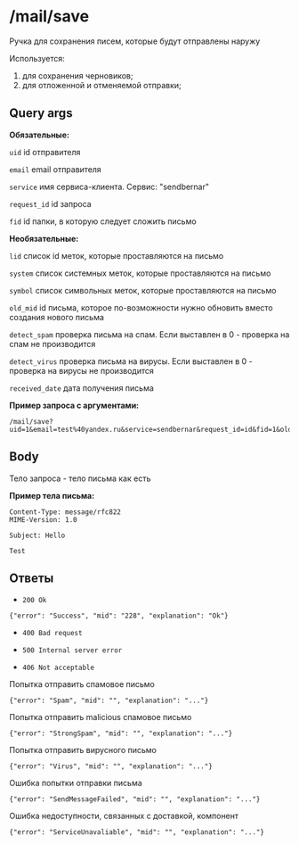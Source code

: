 # /mail/save

Ручка для сохранения писем, которые будут отправлены наружу


Используется:

1. для сохранения черновиков;
2. для отложенной и отменяемой отправки;


## Query args

**Обязательные:**

`uid` id отправителя

`email` email отправителя
    
`service` имя сервиса-клиента. Сервис: "sendbernar"

`request_id` id запроса

`fid` id папки, в которую следует сложить письмо 

**Необязательные:**

`lid` список id меток, которые проставляются на письмо

`system` список системных меток, которые проставляются на письмо

`symbol` список символьных меток, которые проставляются на письмо

`old_mid` id письма, которое по-возможности нужно обновить вместо создания нового письма

`detect_spam` проверка письма на спам. Если выставлен в 0 - проверка на спам не производится

`detect_virus` проверка письма на вирусы. Если выставлен в 0 - проверка на вирусы не производится

`received_date` дата получения письма

**Пример запроса c аргументами:**

```
/mail/save?uid=1&email=test%40yandex.ru&service=sendbernar&request_id=id&fid=1&old_mid=1&lid=lid1&system=SystMetkaSO:label1&symbol=symbol:label2&detect_spam=0&detect_virus=0&received_date=1
```


## Body

Тело запроса - тело письма как есть

**Пример тела письма:**

```
Content-Type: message/rfc822
MIME-Version: 1.0

Subject: Hello

Test
```


## Ответы

- `200 Ok`

```{"error": "Success", "mid": "228", "explanation": "Ok"}```

- `400 Bad request`

- `500 Internal server error`

- `406 Not acceptable`

Попытка отправить спамовое письмо

```{"error": "Spam", "mid": "", "explanation": "..."}```

Попытка отправить malicious спамовое письмо

```{"error": "StrongSpam", "mid": "", "explanation": "..."}```

Попытка отправить вирусного письмо

```{"error": "Virus", "mid": "", "explanation": "..."}```

Ошибка попытки отправки письма

```{"error": "SendMessageFailed", "mid": "", "explanation": "..."}```

Ошибка недоступности, связанных с доставкой, компонент

```{"error": "ServiceUnavaliable", "mid": "", "explanation": "..."}```
